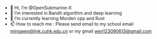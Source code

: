 - 👋 Hi, I’m @OpenSubmarine-X
- 👀 I’m interested in Bandit algorithm and deep learning
- 🌱 I’m currently learning Morden cpp and Rust
- 📫 How to reach me :
    Please send email to my school email mingwen@link.cuhk.edu.cn
    or my gmail wen123090613@gmail.com

<!---
OpenSubmarine-X/OpenSubmarine-X is a ✨ special ✨ repository because its `README.md` (this file) appears on your GitHub profile.
You can click the Preview link to take a look at your changes.
--->
